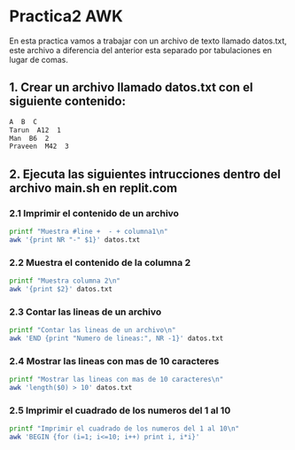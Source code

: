 # Practica2 AWK

En esta practica vamos a trabajar con un archivo de texto llamado datos.txt, este archivo a diferencia del anterior esta separado por tabulaciones en lugar de comas.

## 1. Crear un archivo llamado datos.txt con el siguiente contenido:

```txt
A  B  C
Tarun  A12  1
Man  B6  2
Praveen  M42  3
```

## 2. Ejecuta las siguientes intrucciones dentro del archivo main.sh en replit.com

### 2.1 Imprimir el contenido de un archivo

```bash
printf "Muestra #line +  - + columna1\n"
awk '{print NR "-" $1}' datos.txt
```

### 2.2 Muestra el contenido de la columna 2

```bash
printf "Muestra columna 2\n"
awk '{print $2}' datos.txt
```

### 2.3 Contar las lineas de un archivo

```bash
printf "Contar las lineas de un archivo\n"
awk 'END {print "Numero de lineas:", NR -1}' datos.txt
```

### 2.4 Mostrar las lineas con mas de 10 caracteres

```bash
printf "Mostrar las lineas con mas de 10 caracteres\n"
awk 'length($0) > 10' datos.txt
```

### 2.5 Imprimir el cuadrado de los numeros del 1 al 10

```bash
printf "Imprimir el cuadrado de los numeros del 1 al 10\n"
awk 'BEGIN {for (i=1; i<=10; i++) print i, i*i}'
```